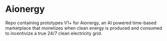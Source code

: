 # Aionergy

Repo containing prototypes V1+ for Aionergy, an AI powered time-based marketplace that monetizes when clean energy is produced and consumed to incentivize a true 24/7 clean electricity grid.
